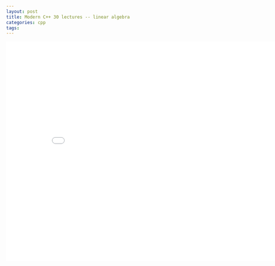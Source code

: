 ```yaml
---
layout: post
title: Modern C++ 30 lectures -- linear algebra  
categories: cpp
tags:
---
```


<center><embed src="/pdfs/posts/Modern cpp 30 lectures — linear algebra.pdf" width="850" height="600"></center>
